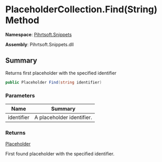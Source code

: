 # PlaceholderCollection\.Find\(String\) Method

**Namespace**: [Pihrtsoft.Snippets](../../README.md)

**Assembly**: Pihrtsoft\.Snippets\.dll

## Summary

Returns first placeholder with the specified identifier

```csharp
public Placeholder Find(string identifier)
```

### Parameters

| Name | Summary |
| ---- | ------- |
| identifier | A placeholder identifier\. |

### Returns

[Placeholder](../../Placeholder/README.md)

First found placeholder with the specified identifier\.